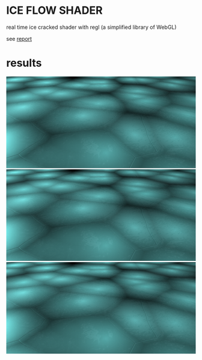 # ICE FLOW SHADER

real time ice cracked shader with regl (a simplified library of WebGL)

see [report](https://github.com/salimbeni1/ice_floe/blob/master/report.pdf)

# results 

![ice flow 1](img/ice_1.png)
![ice flow 2](img/ice_1.png)
![ice flow 3](img/ice_1.png)

